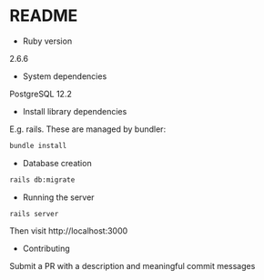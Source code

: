 # README

* Ruby version

2.6.6

* System dependencies

PostgreSQL 12.2

* Install library dependencies

E.g. rails. These are managed by bundler:

```bash
bundle install
```

* Database creation

```bash
rails db:migrate
```

* Running the server

```
rails server
```

Then visit http://localhost:3000

* Contributing

Submit a PR with a description and meaningful commit messages
